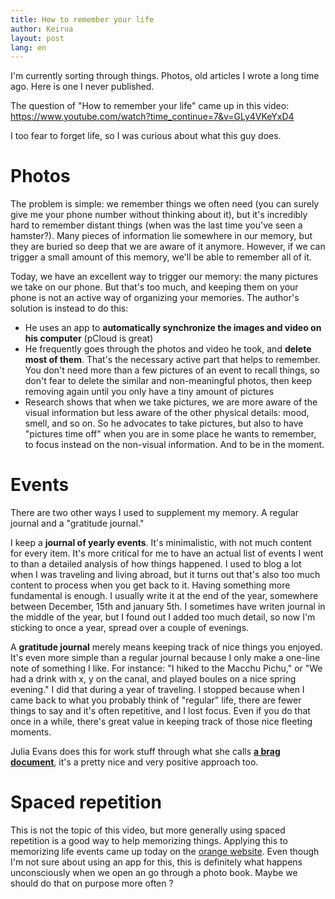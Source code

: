 ```yaml
---
title: How to remember your life
author: Keirua
layout: post
lang: en
---
```


I'm currently sorting through things. Photos, old articles I wrote a long time ago. Here is one I never published.

The question of "How to remember your life" came up in this video: https://www.youtube.com/watch?time_continue=7&v=GLy4VKeYxD4

I too fear to forget life, so I was curious about what this guy does.

# Photos

The problem is simple: we remember things we often need (you can surely give me your phone number without thinking about it), but it's incredibly hard to remember distant things (when was the last time you've seen a hamster?). Many pieces of information lie somewhere in our memory, but they are buried so deep that we are aware of it anymore. However, if we can trigger a small amount of this memory, we'll be able to remember all of it.

Today, we have an excellent way to trigger our memory: the many pictures we take on our phone. But that's too much, and keeping them on your phone is not an active way of organizing your memories. The author's solution is instead to do this:

 - He uses an app to **automatically synchronize the images and video on his computer** (pCloud is great)
 - He frequently goes through the photos and video he took, and **delete most of them**. That's the necessary active part that helps to remember. You don't need more than a few pictures of an event to recall things, so don't fear to delete the similar and non-meaningful photos, then keep removing again until you only have a tiny amount of pictures
 - Research shows that when we take pictures, we are more aware of the visual information but less aware of the other physical details: mood, smell, and so on. So he advocates to take pictures, but also to have "pictures time off" when you are in some place he wants to remember, to focus instead on the non-visual information. And to be in the moment.

# Events

There are two other ways I used to supplement my memory. A regular journal and a "gratitude journal."

I keep a **journal of yearly events**. It's minimalistic, with not much content for every item. It's more critical for me to have an actual list of events I went to than a detailed analysis of how things happened. I used to blog a lot when I was traveling and living abroad, but it turns out that's also too much content to process when you get back to it. Having something more fundamental is enough. I usually write it at the end of the year, somewhere between December, 15th and january 5th. I sometimes have writen journal in the middle of the year, but I found out I added too much detail, so now I'm sticking to once a year, spread over a couple of evenings.

A **gratitude journal** merely means keeping track of nice things you enjoyed. It's even more simple than a regular journal because I only make a one-line note of something I like. For instance: "I hiked to the Macchu Pichu," or "We had a drink with x, y on the canal, and played boules on a nice spring evening." I did that during a year of traveling. I stopped because when I came back to what you probably think of "regular" life, there are fewer things to say and it's often repetitive, and I lost focus. Even if you do that once in a while, there's great value in keeping track of those nice fleeting moments.

Julia Evans does this for work stuff through what she calls **[a brag document](https://jvns.ca/blog/brag-documents/)**, it's a pretty nice and very positive approach too.

# Spaced repetition

This is not the topic of this video, but more generally using spaced repetition is a good way to help memorizing things. Applying this to memorizing life events came up today on the [orange website](https://news.ycombinator.com/item?id=22925050). Even though I'm not sure about using an app for this, this is definitely what happens unconsciously when we open an go through a photo book. Maybe we should do that on purpose more often ?

